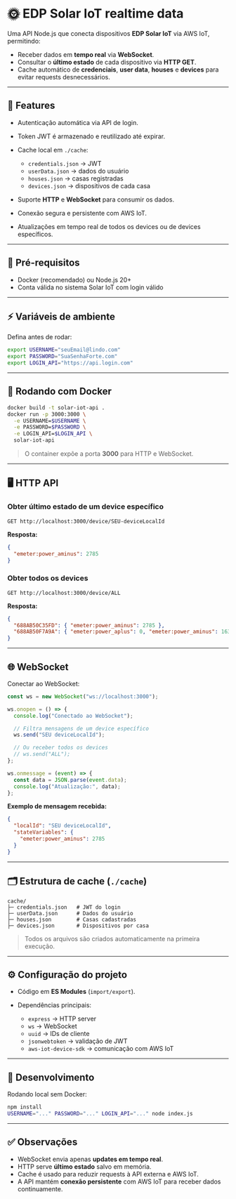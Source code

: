 # 🌞 EDP Solar IoT realtime data

Uma API Node.js que conecta dispositivos **EDP Solar IoT** via AWS IoT, permitindo:

* Receber dados em **tempo real** via **WebSocket**.
* Consultar o **último estado** de cada dispositivo via **HTTP GET**.
* Cache automático de **credenciais**, **user data**, **houses** e **devices** para evitar requests desnecessários.

---

## 🔹 Features

* Autenticação automática via API de login.
* Token JWT é armazenado e reutilizado até expirar.
* Cache local em `./cache`:

    * `credentials.json` → JWT
    * `userData.json` → dados do usuário
    * `houses.json` → casas registradas
    * `devices.json` → dispositivos de cada casa
* Suporte **HTTP** e **WebSocket** para consumir os dados.
* Conexão segura e persistente com AWS IoT.
* Atualizações em tempo real de todos os devices ou de devices específicos.

---

## 🚀 Pré-requisitos

* Docker (recomendado) ou Node.js 20+
* Conta válida no sistema Solar IoT com login válido

---

## ⚡️ Variáveis de ambiente

Defina antes de rodar:

```bash
export USERNAME="seuEmail@lindo.com"
export PASSWORD="SuaSenhaForte.com"
export LOGIN_API="https://api.login.com"
```

---

## 🐳 Rodando com Docker

```bash
docker build -t solar-iot-api .
docker run -p 3000:3000 \
  -e USERNAME=$USERNAME \
  -e PASSWORD=$PASSWORD \
  -e LOGIN_API=$LOGIN_API \
  solar-iot-api
```

> O container expõe a porta **3000** para HTTP e WebSocket.

---

## 🖥️ HTTP API

### Obter último estado de um device específico

```http
GET http://localhost:3000/device/SEU-deviceLocalId
```

**Resposta:**

```json
{
  "emeter:power_aminus": 2785
}
```

### Obter todos os devices

```http
GET http://localhost:3000/device/ALL
```

**Resposta:**

```json
{
  "688AB50C35FD": { "emeter:power_aminus": 2785 },
  "688AB50F7A9A": { "emeter:power_aplus": 0, "emeter:power_aminus": 1636 }
}
```

---

## 🌐 WebSocket

Conectar ao WebSocket:

```js
const ws = new WebSocket("ws://localhost:3000");

ws.onopen = () => {
  console.log("Conectado ao WebSocket");

  // Filtra mensagens de um device específico
  ws.send("SEU deviceLocalId");

  // Ou receber todos os devices
  // ws.send("ALL");
};

ws.onmessage = (event) => {
  const data = JSON.parse(event.data);
  console.log("Atualização:", data);
};
```

**Exemplo de mensagem recebida:**

```json
{
  "localId": "SEU deviceLocalId",
  "stateVariables": {
    "emeter:power_aminus": 2785
  }
}
```

---

## 🗂️ Estrutura de cache (`./cache`)

```
cache/
├─ credentials.json   # JWT do login
├─ userData.json      # Dados do usuário
├─ houses.json        # Casas cadastradas
├─ devices.json       # Dispositivos por casa
```

> Todos os arquivos são criados automaticamente na primeira execução.

---

## ⚙️ Configuração do projeto

* Código em **ES Modules** (`import/export`).
* Dependências principais:

    * `express` → HTTP server
    * `ws` → WebSocket
    * `uuid` → IDs de cliente
    * `jsonwebtoken` → validação de JWT
    * `aws-iot-device-sdk` → comunicação com AWS IoT

---

## 🔧 Desenvolvimento

Rodando local sem Docker:

```bash
npm install
USERNAME="..." PASSWORD="..." LOGIN_API="..." node index.js
```

---

## ✅ Observações

* WebSocket envia apenas **updates em tempo real**.
* HTTP serve **último estado** salvo em memória.
* Cache é usado para reduzir requests à API externa e AWS IoT.
* A API mantém **conexão persistente** com AWS IoT para receber dados continuamente.
